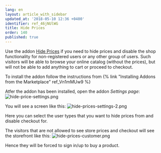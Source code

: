 ```yaml
---
lang: en
layout: article_with_sidebar
updated_at: '2018-05-10 12:36 +0400'
identifier: ref_46jNUlWG
title: Hide Prices
order: 140
published: true
---
```

Use the addon [Hide Prices](https://market.x-cart.com/addons/hide-prices.html "Hide Prices") if you need to hide prices and disable the shop functionality for non-registered users or any other group of users. Such visitors will be able to browse your online catalog (without the prices), but will not be able to add anything to cart or proceed to checkout.

To install the addon follow the instructions from {% link "Installing Addons from the Marketplace" ref_Vn1mMUw9 %}

Atfer the addon has been installed, open the addon _Settings page_:
![hide-price-settings.png]({{site.baseurl}}/attachments/ref_46jNUlWG/hide-price-settings.png)

You will see a screen like this:
![hide-prices-settings-2.png]({{site.baseurl}}/attachments/ref_46jNUlWG/hide-prices-settings-2.png)

Here you can select the user types that you want to hide prices from and disable checkout for. 

The visitors that are not allowed to see store prices and checkout will see the storefront like this:
![hide-prices-customer.png]({{site.baseurl}}/attachments/ref_46jNUlWG/hide-prices-customer.png)

Hence they will be forced to sign in/up to buy a product.
